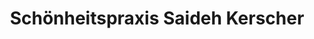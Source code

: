 ---
title: "Schönheitspraxis Saideh Kerscher"
url: /dachau/schoenheitspraxis-saideh-kerscher/
shop: Kosmetik
---